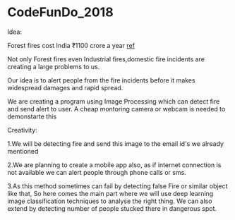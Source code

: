 # CodeFunDo_2018 

Idea: 

Forest fires cost India ₹1100 crore a year [ref](https://www.livemint.com/Politics/3tVM9yC5hRl7kapC2CNgKL/Forest-fires-cost-India-1100-crore-a-year-report.html)

Not only Forest fires even Industrial fires,domestic fire incidents are creating a large problems to us.

 Our idea is to alert people from the fire incidents before it makes widespread damages and rapid spread.
 
 We are creating a program using Image Processing which can detect fire and send alert to user.
 A cheap montoring camera or webcam is needed to demonstarte this
 
 Creativity: 
 
 1.We will be detecting fire and send this image to the email id's we already mentioned
 
 2.We are planning to create a mobile app also, as if internet connection is not available we can alert people through phone calls or sms.
 
 3.As this method sometimes can fail by detecting false Fire or similar object like that, So here comes the main part where we will use deep learning image classification techniques to analyse the right thing. We can also extend by detecting number of people stucked there in dangerous spot.
